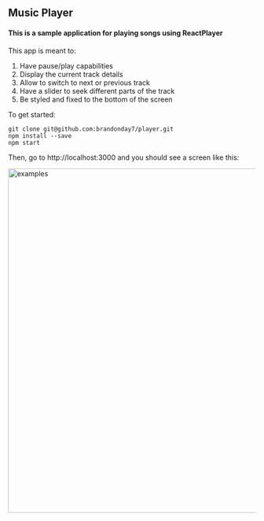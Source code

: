 ## Music Player

#### This is a sample application for playing songs using ReactPlayer

This app is meant to:

1. Have pause/play capabilities
2. Display the current track details
3. Allow to switch to next or previous track
4. Have a slider to seek different parts of the track
5. Be styled and fixed to the bottom of the screen

To get started:

```
git clone git@github.com:brandonday7/player.git
npm install --save
npm start
```

Then, go to http://localhost:3000 and you should see a screen like this:

<img src="https://raw.github.com/brandonday7/player/master/src/images/arcticMonkeys.png" alt="examples" width="700"/>
